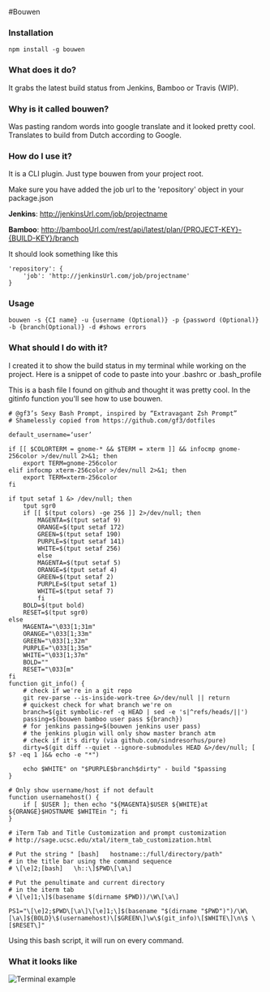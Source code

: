 #Bouwen

### Installation
```
npm install -g bouwen
```
### What does it do?
It grabs the latest build status from Jenkins, Bamboo or Travis (WIP).
### Why is it called bouwen?
Was pasting random words into google translate and it looked pretty cool. Translates to build from Dutch according to Google.
### How do I use it?
It is a CLI plugin. Just type bouwen from your project root.

Make sure you have added the job url to the 'repository' object in your package.json

__Jenkins__: http://jenkinsUrl.com/job/projectname

__Bamboo__: http://bambooUrl.com/rest/api/latest/plan/{PROJECT-KEY}-{BUILD-KEY}/branch

It should look something like this
```
'repository': {
    'job': 'http://jenkinsUrl.com/job/projectname'
}
```
### Usage
```
bouwen -s {CI name} -u {username (Optional)} -p {password (Optional)} -b {branch(Optional)} -d #shows errors
```
### What should I do with it?
I created it to show the build status in my terminal while working on the project. Here is a snippet of code to paste into your .bashrc or .bash_profile

This is a bash file I found on github and thought it was pretty cool. In the gitinfo function you'll see how to use bouwen.
```
# @gf3’s Sexy Bash Prompt, inspired by “Extravagant Zsh Prompt”                                                                                                                      
# Shamelessly copied from https://github.com/gf3/dotfiles                                                                                                                            

default_username=‘user’

if [[ $COLORTERM = gnome-* && $TERM = xterm ]] && infocmp gnome-256color >/dev/null 2>&1; then
    export TERM=gnome-256color
elif infocmp xterm-256color >/dev/null 2>&1; then
    export TERM=xterm-256color
fi

if tput setaf 1 &> /dev/null; then
    tput sgr0
    if [[ $(tput colors) -ge 256 ]] 2>/dev/null; then
        MAGENTA=$(tput setaf 9)
        ORANGE=$(tput setaf 172)
        GREEN=$(tput setaf 190)
        PURPLE=$(tput setaf 141)
        WHITE=$(tput setaf 256)
        else
        MAGENTA=$(tput setaf 5)
        ORANGE=$(tput setaf 4)
        GREEN=$(tput setaf 2)
        PURPLE=$(tput setaf 1)
        WHITE=$(tput setaf 7)
        fi
    BOLD=$(tput bold)
    RESET=$(tput sgr0)
else
    MAGENTA="\033[1;31m"
    ORANGE="\033[1;33m"
    GREEN="\033[1;32m"
    PURPLE="\033[1;35m"
    WHITE="\033[1;37m"
    BOLD=""
    RESET="\033[m"
fi
function git_info() {
    # check if we're in a git repo                                                                                                                                                   
    git rev-parse --is-inside-work-tree &>/dev/null || return
    # quickest check for what branch we're on                                                                                                                                        
    branch=$(git symbolic-ref -q HEAD | sed -e 's|^refs/heads/||')
    passing=$(bouwen bamboo user pass ${branch})
    # for jenkins passing=$(bouwen jenkins user pass)
    # the jenkins plugin will only show master branch atm
    # check if it's dirty (via github.com/sindresorhus/pure)                                                                                                                         
    dirty=$(git diff --quiet --ignore-submodules HEAD &>/dev/null; [ $? -eq 1 ]&& echo -e "*")

    echo $WHITE" on "$PURPLE$branch$dirty" - build "$passing
}

# Only show username/host if not default                                                                                                                                             
function usernamehost() {
    if [ $USER ]; then echo "${MAGENTA}$USER ${WHITE}at ${ORANGE}$HOSTNAME $WHITEin "; fi
}

# iTerm Tab and Title Customization and prompt customization                                                                                                                         
# http://sage.ucsc.edu/xtal/iterm_tab_customization.html                                                                                                                             

# Put the string " [bash]   hostname::/full/directory/path"                                                                                                                          
# in the title bar using the command sequence                                                                                                                                        
# \[\e]2;[bash]   \h::\]$PWD\[\a\]                                                                                                                                                   

# Put the penultimate and current directory                                                                                                                                          
# in the iterm tab                                                                                                                                                                   
# \[\e]1;\]$(basename $(dirname $PWD))/\W\[\a\]                                                                                                                                      

PS1="\[\e]2;$PWD\[\a\]\[\e]1;\]$(basename "$(dirname "$PWD")")/\W\[\a\]${BOLD}\$(usernamehost)\[$GREEN\]\w\$(git_info)\[$WHITE\]\n\$ \[$RESET\]"
```
Using this bash script, it will run on every command.
### What it looks like
![Terminal example](https://dl.dropboxusercontent.com/u/92547641/bash-build.png)